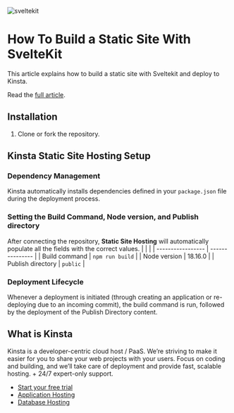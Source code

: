 ![sveltekit]()

# How To Build a Static Site With SvelteKit

This article explains how to build a static site with Sveltekit and deploy to Kinsta.

Read the [full article](https://kinsta.com/blog/static-sveltekit/).

## Installation
1. Clone or fork the repository.

## Kinsta Static Site Hosting Setup
### Dependency Management

Kinsta automatically installs dependencies defined in your `package.json` file during the deployment process.

### Setting the Build Command, Node version, and Publish directory

After connecting the repository, **Static Site Hosting** will automatically populate all the fields with the correct values.
|                   |                 |
| ----------------- | --------------- |
| Build command     | `npm run build` |
| Node version      | 18.16.0         |
| Publish directory | `public`        |


### Deployment Lifecycle

Whenever a deployment is initiated (through creating an application or re-deploying due to an incoming commit), the build command is run, followed by the deployment of the Publish Directory content.

## What is Kinsta
Kinsta is a developer-centric cloud host / PaaS. We’re striving to make it easier for you to share your web projects with your users. Focus on coding and building, and we’ll take care of deployment and provide fast, scalable hosting. + 24/7 expert-only support.

- [Start your free trial](https://kinsta.com/signup/?product_type=app-db)
- [Application Hosting](https://kinsta.com/application-hosting)
- [Database Hosting](https://kinsta.com/database-hosting)
